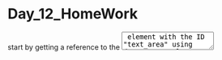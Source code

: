 # Day_12_HomeWork

start by getting a reference to the <textarea> element with the ID "text_area" using document.getElementById text_area.

 attach an event listener to the textarea that listens for the "keyup" event. This means the function inside the listener will be called whenever a key is released in the textarea.

Inside the event listener, you calculate the current length of the text in the textarea using text_area.value.length.

 calculate the remaining characters that can be typed by subtracting the current text length from 50.

The code then checks if there are no remaining characters left Remaining_Char <= 0. If this condition is true, it means that the textarea should not accept more characters.

Inside this condition, you limit the text in the textarea to 50 characters using text_area.value.substring(0, 50). This ensures that no more characters can be typed beyond 50 characters.

The code updates the text of the HTML element with the ID "Count" to show the current character count textLength.

Similarly the code updates the text of the HTML element with the ID "remaining_Count" to show the remaining character count Remaining_Char.
